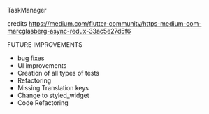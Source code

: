 TaskManager


credits 
https://medium.com/flutter-community/https-medium-com-marcglasberg-async-redux-33ac5e27d5f6


FUTURE IMPROVEMENTS
 * bug fixes
 * UI improvements
 * Creation of all types of tests
 * Refactoring
 * Missing Translation keys
 * Change to styled_widget
 * Code Refactoring